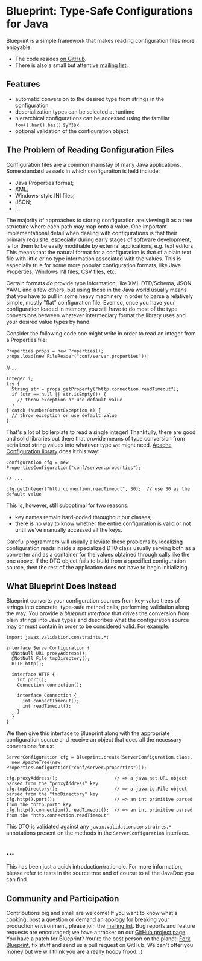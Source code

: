 Blueprint: Type-Safe Configurations for Java
=

Blueprint is a simple framework that makes reading configuration files more enjoyable.

- The code resides [on GitHub](https://github.com/wayward/Blueprint).
- There is also a small but attentive [mailing list](http://groups.google.com/group/blueprint-configuration).

Features
-
- automatic conversion to the desired type from strings in the configuration
- deserialization types can be selected at runtime
- hierarchical configurations can be accessed using the familiar
`foo().bar().baz()` syntax
- optional validation of the configuration object

The Problem of Reading Configuration Files
-

Configuration files are a common mainstay of many Java applications.
Some standard vessels in which configuration is held include:

- Java Properties format;
- XML;
- Windows-style INI files;
- JSON;
- &hellip;

The majority of approaches to storing configuration are viewing it as a tree structure
where each path may map onto a value.  One important implementational detail when dealing
with configurations is that their primary requisite, especially during early stages of
software development, is for them to be easily modifiable by external applications, e.g. text
editors. This means that the natural format for a configuration is that of a plain text file
with little or no type information associated with the values.  This is especially true
for some more popular configuration formats, like Java Properties, Windows INI files,
CSV files, etc.

Certain formats _do_ provide type information, like XML DTD/Schema, JSON, YAML and a few
others, but using those in the Java world usually means that you have to pull in some heavy
machinery in order to parse a relatively simple, mostly "flat" configuration file.  Even so, once
you have your configuration loaded in memory, you still have to do most of the type conversions
between whatever intermediary format the library uses and your desired value types by hand.

Consider the following code one might write in order to read an integer from a Properties file:

    Properties props = new Properties();
    props.load(new FileReader("conf/server.properties"));

// ...

    Integer i;
    try {
      String str = props.getProperty("http.connection.readTimeout");
      if (str == null || str.isEmpty()) {
        // throw exception or use default value
      }
    } catch (NumberFormatException e) {
      // throw exception or use default value
    }

That's a lot of boilerplate to read a single integer!  Thankfully, there are good and solid libraries out there
that provide means of type conversion from serialized string values into whatever type we might need.
[Apache Configuration library](http://commons.apache.org/configuration/) does it this way:

    Configuration cfg = new PropertiesConfiguration("conf/server.properties");
    
    // ...
    
    cfg.getInteger("http.connection.readTimeout", 30);  // use 30 as the default value

This is, however, still suboptimal for two reasons:

- key names remain hard-coded throughout our classes;
- there is no way to know whether the entire configuration is valid or not until we've manually accessed all the keys.

Careful programmers will usually alleviate these problems by localizing configuration reads inside a
specialized DTO class usually serving both as a converter and as a container for the values obtained
through calls like the one above.  If the DTO object fails to build from a specified configuration
source, then the rest of the application does not have to begin initializing.

What Blueprint Does Instead
-

Blueprint converts your configuration sources from key-value trees of strings into concrete, type-safe
method calls, performing validation along the way.  You provide a _blueprint interface_ that drives the
conversion from plain strings into Java types and describes what the configuration source may or must
contain in order to be considered valid.  For example:

    import javax.validation.constraints.*;

    interface ServerConfiguration {
      @NotNull URL proxyAddress();
      @NotNull File tmpDirectory();
      HTTP http();

      interface HTTP {
        int port();
        Connection connection();

        interface Connection {
          int connectTimeout();
          int readTimeout();
        }
      }
    }

We then give this interface to Blueprint along with the appropriate configuration source and receive an
object that does all the necessary conversions for us:

    ServerConfiguration cfg = Blueprint.create(ServerConfiguration.class,
      new ApacheTree(new PropertiesConfiguration("conf/server.properties")));

    cfg.proxyAddress();                     // => a java.net.URL object parsed from the "proxyAddress" key
    cfg.tmpDirectory();                     // => a java.io.File object parsed from the "tmpDirectory" key
    cfg.http().port();                      // => an int primitive parsed from the "http.port" key
    cfg.http().connection().readTimeout();  // => an int primitive parsed from the "http.connection.readTimeout"

This DTO is validated against any `javax.validation.constraints.*` annotations present on the methods
in the `ServerConfiguration` interface.

...
-
This has been just a quick introduction/rationale.  For more information, please refer to tests in the
source tree and of course to all the JavaDoc you can find.

Community and Participation
-
Contributions big and small are welcome!  If you want to know what's cooking, post a question or demand an
apology for breaking your production environment, please join the
[mailing list](http://groups.google.com/group/blueprint-configuration).  Bug reports and feature requests
are encouraged; we have a tracker on our [GitHub project page](https://github.com/wayward/Blueprint).
You have a patch for Blueprint?  You're the best person on the planet!
[Fork Blueprint](https://github.com/wayward/Blueprint/fork), fix stuff and send us a pull request on GitHub.
We can't offer you money but we will think you are a really hoopy frood. :)
